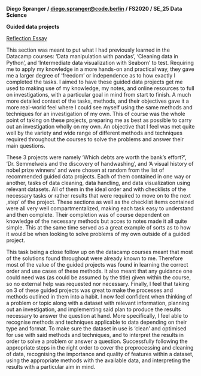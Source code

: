 **Diego Spranger / diego.spranger@code.berlin / FS2020 / SE_25 Data Science**

**Guided data projects**

<span style="text-decoration:underline;">Reflection Essay</span>

This section was meant to put what I had previously learned in the Datacamp courses: ‘Data manipulation with pandas’, ‘Cleaning data in Python’, and ‘Intermediate data visualization with Seaborn’ to test. Requiring me to apply my knowledge in a more hands-on and practical way, they gave me a larger degree of ‘freedom’ or independence as to how exactly I completed the tasks. I aimed to have these guided data projects get me used to making use of my knowledge, my notes, and online resources to full on investigations, with a particular goal in mind from start to finish. A much more detailed context of the tasks, methods, and their objectives gave it a more real-world feel where I could see myself using the same methods and techniques for an investigation of my own. This of course was the whole point of taking on these projects, preparing me as best as possible to carry out an investigation wholly on my own. An objective that I feel was met quite well by the variety and wide range of different methods and techniques required throughout the courses to solve the problems and answer their main questions.

These 3 projects were namely ‘Which debts are worth the bank’s effort?’, ‘Dr. Semmelweis and the discovery of handwashing’, and ‘A visual history of nobel prize winners’ and were chosen at random from the list of recommended guided data projects. Each of them contained in one way or another, tasks of data cleaning, data handling, and data visualization using relevant datasets. All of them in the ideal order and with checklists of the necessary tasks or rather results that were required to move on to the next ‚step’ of the project. These sections as well as the checklist items contained were all very well compartmentalized, making each task easy to understand and then complete. Their completion was of course dependent on knowledge of the necessary methods but acces to notes made it all quite simple. This at the same time served as a great example of sorts as to how it would be when looking to solve problems of my own outside of a guided project.

This task being a close follow up on the datacamp courses meant that most of the solutions found throughout were already known to me. Therefore most of the value of the guided projects was found in learning the correct order and use cases of these methods. It also meant that any guidance one could need was (as could be assumed by the title) given within the course, so no external help was requested nor necessary. Finally, I feel that taking on 3 of these guided projects was great to make the processes and methods outlined in them into a habit. I now feel confident when thinking of a problem or topic along with a dataset with relevant information, planning out an investigation, and implementing said plan to produce the results necessary to answer the question at hand. More specifically, I feel able to recognise methods and techniques applicable to data depending on their type and format. To make sure the dataset in use is ‘clean’ and optimised for use with said methods and techniques, and to interpret the results in order to solve a problem or answer a question. Successfully following the appropriate steps in the right order to cover the preprocessing and cleaning of data, recognising the importance and quality of features within a dataset, using the appropriate methods with the available data, and interpreting the results with a particular aim in mind.
